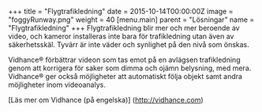 +++
title = "Flygtrafikledning"
date = 2015-10-14T00:00:00Z
image = "foggyRunway.png"
weight = 40
[menu.main]
parent = "Lösningar"
name = "Flygtrafikledning"
+++
Flygtrafikledning blir mer och mer beroende av video, och kameror installeras inte bara för trafikledning utan även av säkerhetsskäl. Tyvärr är inte väder och synlighet på den nivå som önskas.

Vidhance® förbättrar videon som tas emot på en avlägsen trafikledning genom att korrigera för saker som dimma och ojämn belysning, med mera. Vidhance® ger också möjligheter att automatiskt följa objekt samt andra möjligheter inom videoanalys.

[Läs mer om Vidhance (på engelska)] (http://vidhance.com)
